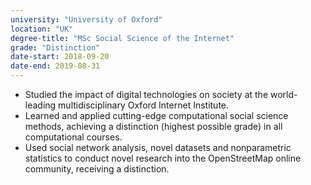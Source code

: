 ```yaml
---
university: "University of Oxford"
location: "UK"
degree-title: "MSc Social Science of the Internet"
grade: "Distinction"
date-start: 2018-09-20
date-end: 2019-08-31
---
```


- Studied the impact of digital technologies on society at the world-leading multidisciplinary Oxford Internet Institute.
- Learned and applied cutting-edge computational social science methods, achieving a distinction (highest possible grade) in all computational courses.
- Used social network analysis, novel datasets and nonparametric statistics to conduct novel research into the OpenStreetMap online community, receiving a distinction.
